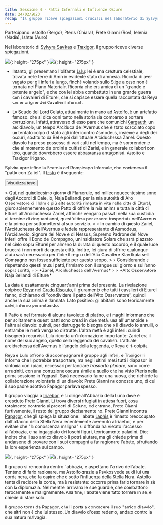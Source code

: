 ```yaml
---
title: Sessione 4 - Patti Infernali e Influenze Oscure
date: 24/02/2023
recap: "Il gruppo riceve spiegazioni cruciali nel laboratorio di Sylvyra e Traxigor. Scoprono il patto tra Zariel e l'Alto Osservatore di Elturel, che implica la condanna delle anime dei cittadini di Elturel, e che dovranno andare agli inferi per distruggere il patto. Reya e Lulu si offrono di accompagnarli. Per viaggiare tra i piani, devono creare un nuovo diapason con l'aiuto di un diavolo, conosciuto da Papagor, la figura paterna di Prete Gianni. All'Abbazia della Luna, l'abate è influenzato dalla Stella Nera, ma viene riportato alla ragione. Papagor, rivelato un diavolo d'osso redento, si offre di aiutarli."
---
```

Partecipano: Astolfo (Bergo), Pteris (Chiara), Prete Gianni (Rov), Ielenia (Nadia), Ishtar (Auro)

Nel laboratorio di [Sylvyra Savikas](/star/npc/misc#sylvyra-savikas) e [Traxigor](/star/npc/misc#traxigor), il gruppo riceve diverse spiegazioni.

![](https://5e.tools/img/adventure/BGDIA/167-0iruv-f-02-lulu.png){: height="275px" } ![](https://5e.tools/img/items/BGDIA/Shield%20of%20the%20Hidden%20Lord.jpg){: height="275px" }

- Intanto, gli presentano l'olifante [Lulu](/star/npc/avernus#lulu): lei è una creatura celestiale, trovata nelle terre di Amn in evidente stato di amnesia. Ricorda di aver vagato per gli inferi a lungo, finchè volando sullo Stige a caso non è tornata nel Piano Materiale. Ricorda che era amica di un "grande e potente angelo", e che con lei abbia combattuto in una grande guerra con i cavalieri di Elturel, che si capisce essere quella raccontata da Reya come origine dei Cavalieri Infernali.

- Lo Scudo del Lord Celato, attualmente in mano ad Astolfo, è un artefatto famoso, che si dice ogni tanto nella storia sia comparso a portare corruzione. Infatti, attraverso di esso pare che comunichi [Gargauth](/star/npc/avernus#gargauth), un arcidiavolo, un tempo Arciduca dell'Avernus che è stato scacciato dopo un tentato colpo di stato agli inferi contro Asmodeus, insieme a degli dei oscuri, sostituito da Bel e poi dall'attuale Arciduchessa Zariel. Questo diavolo ha preso possesso di vari culti nel tempo, ma è sorprendente che al momento dia ordini a cultisti di Zariel, e in generale collabori con loro, quando dovrebbero essere abbastanza antagonisti. Astolfo e Traxigor litigano.

Sylvira apre infine la Scatola del Rompicapo Infernale, che conteneva il "patto con Zariel". Il [testo](/star/text/pact) è il seguente:

<button type="button" class="collapsible coll-secondary">Visualizza testo</button>
<div class="collapsible-content hidden" markdown="1">
> Qui, nel quindicesimo giorno di Flamerule, nel millecinquecentesimo anno dagli Accordi di Dale, io, Naja Bellandi, per la mia autorità di Alto Osservatore di Helm e più alta autorità rimasta in vita nella città di Elturel, giuro solennemente questo Patto di offrire la mia anima e tutta la città di Elturel all'Arciduchessa Zariel, affinchè vengano passati nella sua custodia al termine di cinquant'anni, quest'ultima per essere trasportata nell'Avernus e la prima per sottomettersi al suo servizio.
> 
> In cambio di questo Zariel, l'Arciduchessa dell'Avernus e fedele rappresentante di Asmodeus, l'Arcidiavolo, Signore dei Nove e di Nessus, Supremo Padrone dei Nove Inferi, offre il Dono del Compagno, un Insidiatore Solare che sarà piazzato nel cielo sopra Elturel per almeno la durata di questo accordo, e il quale luce brucerà i non morti da questa città. Inoltre, lei giura di offrire qualunque aiuto sarà necessario per finire il regno dell'Alto Cavaliere Klav Ikaia se il Compagno non fosse sufficiente per questo scopo.
> 
> Considerando e rispettando questi mutui patti, firmiamo con il sangue sul giorno e sull'anno sopra scritti,
> 
>   *Zariel, Arciduchessa dell'Avernus*
> 
>   *Alto Osservatore Naja Bellandi di Elturel*
</div>

La data è esattamente cinquant'anni prima del presente. La rivelazione colpisce [Reya](/star/npc/elturel#reya-mantlemorn): nel [Credo Risoluto](/star/text/creedresolute), il giuramento che tutti i cavalieri di Elturel fanno, dichiarano di "condividere il patto dell'Alto Osservatore", quindi anche la sua anima è dannata. Lato positivo: gli abitanti sono teoricamente salvi, inferno permettendo. 

Il Patto è nel formato di alcune tavolette di platino, e i maghi informano che per solitamente questi patti sono creati in due metà, una all'umanoide e l'altra al diavolo: quindi, per distruggerlo bisogna che o il diavolo lo annulli, o entrambe le metà vengano distrutte. L'altra metà è agli inferi: quindi bisognerà recarvisi. Lulu ricorda un'informazione importante: Zariel era il nome del suo angelo, quello della leggenda dei cavalieri. L'attuale arciduchessa dell'Avernus è l'angelo della leggenda, e Reya è ri-colpita.

Reya e Lulu offrono di accompagnare il gruppo agli inferi, e Traxigor li informa che li potrebbe trasportare, ma negli ultimi mesi tutti i diapason in sintonia con i piani, necessari per lanciare *trasporto planare*, sono come arruginiti, con una corruzione oscura simile a quello che ha visto Pteris nella prima sessione in Yggrasil. Sarà necessario farne una nuova, che richiede la collaborazione volontaria di un diavolo: Prete Gianni ne conosce uno, di cui il suo padre adottivo Papagor parlava spesso.

Il gruppo viaggia a [Iriaebor](/star/luoghi#iriaebor), e si dirige all'Abbazia della Luna dove è cresciuto Prete Gianni. Lì trova diversi rifugiati in attesa fuori, cosa totalmente contraria ai precetti di Selune, ed entrano, Prete Gianni furtivamente, il resto del gruppo decisamente no. Prete Gianni incontra [Papagor](/star/npc/pgrel#papagor-fumonero), che gli spiega la situazione: l'abate [Laphis](/star/npc/pgrel#laphis-goldiron) è rimasto preoccupato dall'attacco della Stella Nera recentemente avvenuto a Iriaebor, e per evitare che "la conoscenza maligna" si diffonda ha vietato l'accesso all'abbazia, e ha ingaggiato dei loschi figuri, teoricamente paladini. Dice inoltre che il suo amico diavolo li potrà aiutare, ma gli chiede prima di andarsene di provare con i suoi compagni a far ragionare l'abate, sfruttando la loro esperienza sul campo.

![](https://i.imgur.com/tmIh2ET.jpg){: height="275px" } ![](https://i.imgur.com/qwb7Rqy.png){: height="275px" }

Il gruppo si reincontra dentro l'abbazia, e aspettano l'arrivo dell'abate. Tentano di farlo ragionare, ma Astolfo grazie a Psykos vede su di lui una corda nera, che fa capire che è sotto l'influenza della Stella Nera. Astolfo tenta di recidere la corda, ma è resistente: occorre prima farlo tornare in sè con la diplomazia. Nel mentre, arrivano le sue guardie, che combattono ferocemente e malignamente. Alla fine, l'abate viene fatto tornare in sè, e chiede di stare solo.

Il gruppo torna da Papagor, che li porta a conoscere il suo "amico diavolo", che altri non è che lui stesso. Un diavolo d'osso redento, andato contro la sua natura malvagia.